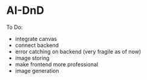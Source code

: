# AI-DnD

To Do:
* integrate canvas
* connect backend
* error catching on backend (very fragile as of now)
* image storing
* make frontend more professional
* image generation
